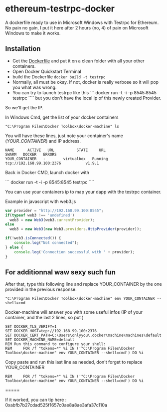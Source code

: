 # ethereum-testrpc-docker
A dockerfile ready to use in Microsoft Windows with Testrpc for Ethereum.
No pain no gain, I put it here after 2 hours (no,  4) of pain on Microsoft Windows to make it works.

## Installation 


* Get the [Dockerfile](dockerfile) and put it on a clean folder with all your other containers.
* Open Docker Quickstart Terminal
* build the Dockerfile ``` docker build -t testrpc ``` 
* Normally, all must be okay. If not, docker is really verbose so it will pop you what was wrong.
* You can try to launch testrpc like this ``` docker run -t -i -p 8545:8545 testrpc ````  but you don't have the local ip of this newly created Provider.

So we'll get the IP.

In Windows Cmd, get the list of your docker containers

```` 
"C:\Program Files\Docker Toolbox\docker-machine" ls
````

You will have these lines, just note your container's name (_YOUR_CONTAINER_) and IP address.

````
NAME      ACTIVE   URL          STATE     URL                         SWARM   DOCKER   ERRORS
YOUR_CONTAINER   -        virtualbox   Running   tcp://192.168.99.100:2376           v1.9.1
````

Back in Docker CMD, launch docker with 

``` docker run -t -i -p 8545:8545 testrpc ````  

You can use your containers ip to map your dapp with the testrpc container.


Example in javascript with web3.js

````javascript
var provider = "http://192.168.99.100:8545";
if(typeof web3 !== 'undefined')
  web3 = new Web3(web3.currentProvider);
else
  web3 = new Web3(new Web3.providers.HttpProvider(provider));

if(!web3.isConnected()) {
	console.log("Not connected");
} else {
	console.log('Connection successful with ' + provider);
}
````

## For additionnal waw sexy such fun 

After that, type this following line and replace YOUR_CONTAINER by the one provided in the previous response.

```` 
"C:\Program Files\Docker Toolbox\docker-machine" env YOUR_CONTAINER --shell=cmd
````

Docker-machine will answer you with some useful infos (IP of your container, and the last 2 lines, so put )

```` 
SET DOCKER_TLS_VERIFY=1
SET DOCKER_HOST=tcp://192.168.99.100:2376
SET DOCKER_CERT_PATH=C:\Users\onlyyou\.docker\machine\machines\default
SET DOCKER_MACHINE_NAME=default
REM Run this command to configure your shell:
REM     FOR /f "tokens=*" %i IN ('"C:\Program Files\Docker Toolbox\docker-machine" env YOUR_CONTAINER --shell=cmd') DO %i 
````

Copy paste and run this last line as needed, don't forget to replace YOUR_CONTAINER

````
REM     FOR /f "tokens=*" %i IN ('"C:\Program Files\Docker Toolbox\docker-machine" env YOUR_CONTAINER --shell=cmd') DO %i 
````


=====


If it worked, you can tip here : 0xabfb7b27cdad525f1657c0ae8a8ae3afa37c110a

